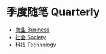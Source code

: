 # 季度随笔 Quarterly

- [商业 Business](./business/dir.md)
- [社会 Society](./society/dir.md)
- [科技 Technology](./technology/dir.md)

